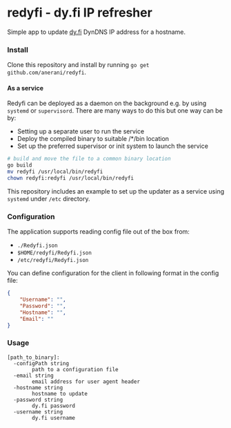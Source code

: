 # redyfi - dy.fi IP refresher

Simple app to update [dy.fi](https://www.dy.fi) DynDNS IP address for a hostname.

### Install

Clone this repository and install by running ```go get github.com/anerani/redyfi```.

#### As a service

Redyfi can be deployed as a daemon on the background e.g. by using ```systemd``` or ```supervisord```. There are many ways to do this but one way can be by:

* Setting up a separate user to run the service
* Deploy the compiled binary to suitable /*/bin location
* Set up the preferred supervisor or init system to launch the service

```bash
# build and move the file to a common binary location
go build
mv redyfi /usr/local/bin/redyfi
chown redyfi:redyfi /usr/local/bin/redyfi
```

This repository includes an example to set up the updater as a service using ```systemd``` under ```/etc``` directory.

### Configuration

The application supports reading config file out of the box from:
* ```./Redyfi.json```
* ```$HOME/redyfi/Redyfi.json```
* ```/etc/redyfi/Redyfi.json```

You can define configuration for the client in following format in the config file:

```json
{
    "Username": "",
    "Password": "",
    "Hostname": "",
    "Email": ""
}
```

### Usage

```
[path_to_binary]:
  -configPath string
        path to a configuration file
  -email string
        email address for user agent header
  -hostname string
        hostname to update
  -password string
        dy.fi password
  -username string
        dy.fi username
```
